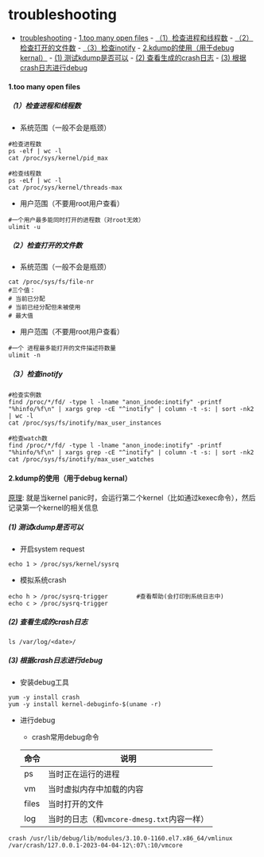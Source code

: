 # troubleshooting


<!-- @import "[TOC]" {cmd="toc" depthFrom=1 depthTo=6 orderedList=false} -->
<!-- code_chunk_output -->

- [troubleshooting](#troubleshooting)
      - [1.too many open files](#1too-many-open-files)
        - [（1）检查进程和线程数](#1检查进程和线程数)
        - [（2）检查打开的文件数](#2检查打开的文件数)
        - [（3）检查inotify](#3检查inotify)
      - [2.kdump的使用（用于debug kernal）](#2kdump的使用用于debug-kernal)
        - [(1) 测试kdump是否可以](#1-测试kdump是否可以)
        - [(2) 查看生成的crash日志](#2-查看生成的crash日志)
        - [(3) 根据crash日志进行debug](#3-根据crash日志进行debug)

<!-- /code_chunk_output -->


#### 1.too many open files

##### （1）检查进程和线程数

* 系统范围（一般不会是瓶颈）
```shell
#检查进程数
ps -elf | wc -l
cat /proc/sys/kernel/pid_max

#检查线程数
ps -eLf | wc -l
cat /proc/sys/kernel/threads-max
```

* 用户范围（不要用root用户查看）
```shell
#一个用户最多能同时打开的进程数（对root无效）
ulimit -u
```

##### （2）检查打开的文件数
* 系统范围（一般不会是瓶颈）
```shell
cat /proc/sys/fs/file-nr
#三个值：
# 当前已分配
# 当前已经分配但未被使用
# 最大值
```

* 用户范围（不要用root用户查看）
```shell
#一个 进程最多能打开的文件描述符数量
ulimit -n
```

##### （3）检查inotify
```shell
#检查实例数
find /proc/*/fd/ -type l -lname "anon_inode:inotify" -printf "%hinfo/%f\n" | xargs grep -cE "^inotify" | column -t -s: | sort -nk2 | wc -l
cat /proc/sys/fs/inotify/max_user_instances

#检查watch数
find /proc/*/fd/ -type l -lname "anon_inode:inotify" -printf "%hinfo/%f\n" | xargs grep -cE "^inotify" | column -t -s: | sort -nk2
cat /proc/sys/fs/inotify/max_user_watches
```

#### 2.kdump的使用（用于debug kernal）

[原理](https://opensource.com/article/17/6/kdump-usage-and-internals): 就是当kernel panic时，会运行第二个kernel（比如通过kexec命令），然后记录第一个kernel的相关信息

##### (1) 测试kdump是否可以

* 开启system request
```shell
echo 1 > /proc/sys/kernel/sysrq
```

* 模拟系统crash
```shell
echo h > /proc/sysrq-trigger        #查看帮助(会打印到系统日志中)
echo c > /proc/sysrq-trigger
```

##### (2) 查看生成的crash日志
```shell
ls /var/log/<date>/
```

##### (3) 根据crash日志进行debug

* 安装debug工具
```shell
yum -y install crash
yum -y install kernel-debuginfo-$(uname -r)
```

* 进行debug
  * crash常用debug命令

  |命令|说明|
  |-|-|
  |ps|当时正在运行的进程|
  |vm|当时虚拟内存中加载的内容|
  |files|当时打开的文件|
  |log|当时的日志（和`vmcore-dmesg.txt`内容一样）|

```shell
crash /usr/lib/debug/lib/modules/3.10.0-1160.el7.x86_64/vmlinux  /var/crash/127.0.0.1-2023-04-04-12\:07\:10/vmcore
```

